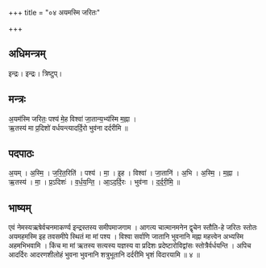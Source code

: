 +++
title = "०४ अयमस्मि जरितः"

+++
## अधिमन्त्रम्
इन्द्रः। इन्द्रः। त्रिष्टुप्।

## मन्त्रः
अ॒यम॑स्मि जरितः॒ पश्य॑ मे॒ह विश्वा॑ जा॒तान्य॒भ्य॑स्मि म॒ह्ना ।  
ऋ॒तस्य॑ मा प्र॒दिशो॑ वर्धयन्त्यादर्दि॒रो भुव॑ना दर्दरीमि ॥

## पदपाठः
अ॒यम् । अ॒स्मि॒ । ज॒रि॒त॒रिति॑ । पश्य॑ । मा॒ । इ॒ह । विश्वा॑ । जा॒तानि॑ । अ॒भि । अ॒स्मि॒ । म॒ह्ना ।  
ऋ॒तस्य॑ । मा॒ । प्र॒ऽदिशः॑ । व॒र्ध॒य॒न्ति॒ । आ॒ऽद॒र्दि॒रः । भुव॑ना । द॒र्द॒री॒मि॒ ॥

## भाष्यम्
एवं नेमस्यऋषेर्वचनमाकर्ण्य इन्द्रस्तस्य समीपमाजगाम । आगत्य चात्मानमनेन द्वृचेन स्तौति-हे जरितः स्तोतः अयमहमस्मि इह तवसमीपे स्थितं मा मां पश्य । विश्वा सर्वाणि जातानि भुवनानि मह्ना महत्त्वेन अभ्यस्मि अहमभिभवामि । किंच मा मां ऋतस्य सत्यस्य यज्ञस्य वा प्रदिशः प्रदेष्टारोविद्वांसः स्तोत्रैर्वर्धयन्ति । अपिच आदर्दिरः आदरणशीलोहं भुवना भुवनानि शत्रुभूतानि दर्दरीमि भृशं विदारयामि ॥ ४ ॥